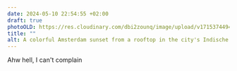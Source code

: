 ```yaml
---
date: 2024-05-10 22:54:55 +02:00
draft: true
photoOLD: https://res.cloudinary.com/dbi2zounq/image/upload/v1715374494/jvfrseyib9lqnxpaj3wk.jpg
title: ""
alt: A colorful Amsterdam sunset from a rooftop in the city's Indische Buurt, facing the city's center
---
```


Ahw hell, I can't complain
